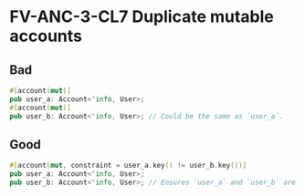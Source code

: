 # FV-ANC-3-CL7 Duplicate mutable accounts

## Bad


```rust
#[account(mut)]
pub user_a: Account<'info, User>;
#[account(mut)]
pub user_b: Account<'info, User>; // Could be the same as `user_a`.
```

## Good


```rust
#[account(mut, constraint = user_a.key() != user_b.key())]
pub user_a: Account<'info, User>;
pub user_b: Account<'info, User>; // Ensures `user_a` and `user_b` are distinct.
```
